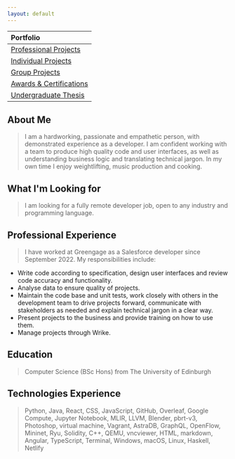 ```yaml
---
layout: default
---
```


<!-- [Link to another page](./another-page.html). -->


| Portfolio                                                   |
|:------------------------------------------------------------|
| [Professional Projects](./pages/salesforce-projects.html)   |
| [Individual Projects](./individual-projects.html)           | 
| [Group Projects](./group-projects.html)                     | 
| [Awards & Certifications](./awards-and-certifications.md)   |
| [Undergraduate Thesis](./undergraduate-thesis.html)         |


## About Me

> I am a hardworking, passionate and empathetic person, with demonstrated experience as a developer. I am confident working with a team to produce high quality code and user interfaces, as well as understanding business logic and translating technical jargon. In my own time I enjoy weightlifting, music production and cooking.

## What I'm Looking for

> I am looking for a fully remote developer job, open to any industry and programming language.

## Professional Experience
> I have worked at Greengage as a Salesforce developer since September 2022. My responsibilities include:

* Write code according to specification, design user interfaces and review code accuracy and functionality.
* Analyse data to ensure quality of projects.
* Maintain the code base and unit tests, work closely with others in the development team to drive projects forward, communicate with stakeholders as needed and explain technical jargon in a clear way.
* Present projects to the business and provide training on how to use them.
* Manage projects through Wrike.

## Education

> Computer Science (BSc Hons) from The University of Edinburgh

## Technologies Experience

> Python, Java, React, CSS, JavaScript, GitHub, Overleaf, Google Compute, Jupyter Notebook, MLIR, LLVM, Blender, pbrt-v3, Photoshop, virtual machine, Vagrant, AstraDB, GraphQL, OpenFlow, Mininet, Ryu, Solidity, C++, QEMU, vncviewer, HTML, markdown, Angular, TypeScript, Terminal, Windows, macOS, Linux, Haskell, Netlify 
